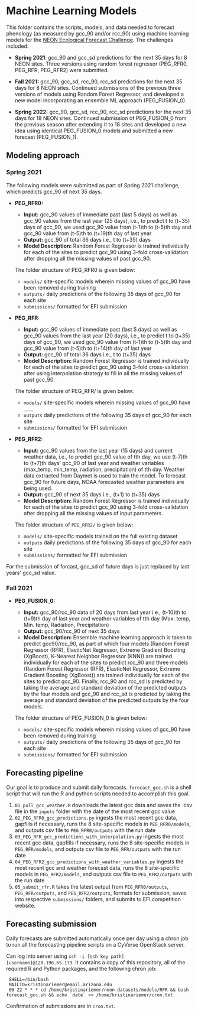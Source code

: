 # Machine Learning Models

This folder contains the scripts, models, and data needed to forecast phenology (as measured by gcc_90 and/or rcc_90) using machine learning models for the [NEON Ecological Forecast Challenge](https://ecoforecast.org/efi-rcn-forecast-challenges/). The challenges included:
* <b>Spring 2021</b>: gcc_90 and gcc_sd predictions for the next 35 days for 8 NEON sites. Three versions using random forest regressor (PEG_RFR0, PEG_RFR, PEG_RFR2) were submitted.

* <b>Fall 2021:</b> gcc_90, gcc_sd, rcc_90, rcc_sd predictions for the next 35 days for 8 NEON sites. Continued submissions of the previous three versions of models using Random Forest Regressor, and developed a new model incorporating an ensemble ML approach (PEG_FUSION_0)  

* <b>Spring 2022:</b> gcc_90, gcc_sd, rcc_90, rcc_sd predictions for the next 35 days for 18 NEON sites. Continued submission of PEG_FUSION_0 from the previous season after extending it to 18 sites and developed a new idea using identical PEG_FUSION_0 models and submitted a new forecast (PEG_FUSION_1).  

## Modeling approach
### Spring 2021

The following models were submitted as part of Spring 2021 challenge, which predicts gcc_90 of next 35 days. 

* <b>PEG_RFR0:</b> 
  - <b>Input:</b> gcc_90 values of immediate past (last 5 days) as well as gcc_90 values from the last year (25 days), i.e., to predict t to (t+35) days of gcc_90, we used gcc_90 value from (t-1)th to (t-5)th day and gcc_90 value from (t-5)th to (t+19)th day of last year
  - <b>Output:</b> gcc_90 of total 36 days i.e., t to (t+35) days
  - <b>Model Description:</b> Random Forest Regressor is trained individually for each of the sites to predict gcc_90 using 3-fold cross-validation after dropping all the missing values of past gcc_90.
  
  The folder structure of PEG_RFR0 is given below:   
    - `models/` site-specific models wherein missing values of gcc_90 have been removed during training
    - `outputs/` daily predictions of the following 35 days of gcc_90 for each site
    - `submissions/` formatted for EFI submission
  
* <b>PEG_RFR:</b>
  - <b>Input:</b> gcc_90 values of immediate past (last 5 days) as well as gcc_90 values from the last year (20 days), i.e., to predict t to (t+35) days of gcc_90, we used gcc_90 value from (t-1)th to (t-5)th day and gcc_90 value from (t-5)th to (t+14)th day of last year
  - <b>Output:</b> gcc_90 of total 36 days i.e., t to (t+35) days
  - <b>Model Description:</b> Random Forest Regressor is trained individually for each of the sites to predict gcc_90 using 3-fold cross-validation after using interpolation strategy to fill in all the missing values of past gcc_90.
  
  The folder structure of PEG_RFR/ is given below:
  - `models/` site-specific models wherein missing values of gcc_90 have ____
  - `outputs` daily predictions of the following 35 days of gcc_90 for each site
  - `submissions/` formatted for EFI submission

  
* <b>PEG_RFR2:</b>
  - <b>Input:</b> gcc_90 values from the last year (15 days) and current weather data, i.e., to predict gcc_90 value of tth day, we use (t-7)th to (t+7)th days’ gcc_90 of last year and weather variables (max_temp, min_temp, radiation, precipitation) of tth day. Weather data extracted from Daymet is used to train the model. To forecast gcc_90 for future days, NOAA forecasted weather parameters are being used.
  - <b>Output:</b> gcc_90 of next 35 days i.e., (t+1) to (t+35) days
  - <b>Model Description:</b> Random Forest Regressor is trained individually for each of the sites to predict gcc_90 using 3-fold cross-validation after dropping all the missing values of input parameters.
  
  The folder structure of `PEG_RFR2/` is given below:
    - `models/` site-specific models trained on the full existing dataset
    - `outputs` daily predictions of the following 35 days of gcc_90 for each site
    - `submissions/` formatted for EFI submission

For the submission of forcast, gcc_sd of future days is just replaced by last years' gcc_sd value.
  
### Fall 2021

* <b>PEG_FUSION_0:</b> 
  - <b>Input:</b> gcc_90/rcc_90 data of 20 days from last year i.e., (t-10)th to (t+9)th day of last year and weather variables of tth day (Max. temp, Min. temp, Radiation, Precipitation)
  - <b>Output:</b> gcc_90/rcc_90 of next 35 days
  - <b>Model Description:</b> Ensemble machine learning approach is taken to predict gcc90/rcc_90, as part of which four models (Random Forest Regressor (RFR), ElasticNet Regressor, Extreme Gradient Boosting (XgBoost), K-Nearest Neighbor Regressor (KNN)) are trained individually for each of the sites to predict rcc_90 and three models (Random Forest Regressor (RFR), ElasticNet Regressor, Extreme Gradient Boosting (XgBoost)) are trained individually for each of the sites to predict gcc_90. Finally, rcc_90 and rcc_sd is predicted by taking the average and standard deviation of the predicted outputs by the four models and gcc_90 and rcc_sd is predicted by taking the average and standard deviation of the predicted outputs by the four models. 

  
  The folder structure of PEG_FUSION_0 is given below:   
    - `models/` site-specific models wherein missing values of gcc_90 have been removed during training
    - `outputs/` daily predictions of the following 35 days of gcc_90 for each site
    - `submissions/` formatted for EFI submission


  
## Forecasting pipeline
Our goal is to produce and submit daily forecasts. `forecast_gcc.sh` is a shell script that will run the R and python scripts needed to accomplish this goal. 
1. `01_pull_gcc_weather.R` downloads the latest gcc data and saves the .csv file in the `inputs` folder with the date of the most recent gcc value
2. `02_PEG_RFR0_gcc_predictions.py` ingests the most recent gcc data, gapfills if necessary, runs the 8 site-specific models in `PEG_RFR0/models`, and outputs csv file to `PEG_RFR0/outputs` with the run date
3. `03_PEG_RFR_gcc_predictions_with_interpolation.py` ingests the most recent gcc data, gapfills if necessary, runs the 8 site-specific models in `PEG_RFR/models`, and outputs csv file to `PEG_RFR/outputs` with the run date 
4. `04_PEG_RFR2_gcc_predictions_with_weather_variables.py` ingests the most recent gcc and weather forecast data, runs the 8 site-specific models in `PEG_RFR2/models`, and outputs csv file to `PEG_RFR2/outputs` with the run date
5. `05_submit_rfr.R` takes the latest output from `PEG_RFR0/outputs`, `PEG_RFR/outputs`, and `PEG_RFR2/outputs`, formats for submission, saves into respective `submissions/` folders, and submits to EFI competition website. 

## Forecasting submission

Daily forecasts are submitted automatically once per day using a chron job to run all the forecasting pipeline scripts on a CyVerse OpenStack server. 

Can log into server using `ssh -i [ssh key path] [username]@128.196.65.173`. It contains a copy of this repository, all of the required R and Python packages, and the following chron job: 

```
 SHELL=/bin/bash
 MAILTO=kristinariemer@email.arizona.edu
 00 22 * * * cd /home/kristinariemer/neon-datasets/models/RFR && bash forecast_gcc.sh && echo `date` >> /home/kristinariemer/cron.txt
 ```

Confirmation of submissions are in `cron.txt`. 
